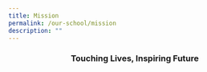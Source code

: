 ```yaml
---
title: Mission
permalink: /our-school/mission
description: ""
---
```

<html>
<body>
<h3 style="text-align:center;">Touching Lives, Inspiring Future</h3>

</body>
</html>